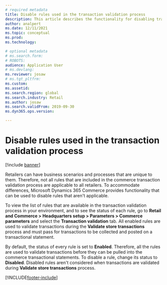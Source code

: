 ```yaml
---
# required metadata
title: Disable rules used in the transaction validation process
description: This article describes the functionality for disabling transaction validation rules in Microsoft Dynamics 365 Commerce.
author: analpert
ms.date: 12/11/2021
ms.topic: conceptual
ms.prod: 
ms.technology: 

# optional metadata
# ms.search.form: 
# ROBOTS: 
audience: Application User
# ms.devlang: 
ms.reviewer: josaw
# ms.tgt_pltfrm: 
ms.custom: 
ms.assetid: 
ms.search.region: global
ms.search.industry: Retail
ms.author: josaw
ms.search.validFrom: 2019-09-30
ms.dyn365.ops.version: 

---
```


# Disable rules used in the transaction validation process

[!include [banner](../includes/banner.md)]

Retailers can have business scenarios and processes that are unique to them. Therefore, not all rules that are included in the commerce transaction validation process are applicable to all retailers. To accommodate differences, Microsoft Dynamics 365 Commerce provides functionality that can be used to disable rules that aren't applicable.

To view the list of rules that are available in the transaction validation process in your environment, and to see the status of each rule, go to **Retail and Commerce \> Headquarters setup \> Parameters \> Commerce parameters** and select the **Transaction validation** tab. All enabled rules are used to validate transactions during the **Validate store transactions** process and must pass for transactions to be collected and posted on a transactional statement.

By default, the status of every rule is set to **Enabled**. Therefore, all the rules are used to validate transactions before they can be pulled into the commerce transactional statements. To disable a rule, change its status to **Disabled**. Disabled rules aren't considered when transactions are validated during **Validate store transactions** process.

[!INCLUDE[footer-include](../includes/footer-banner.md)]
